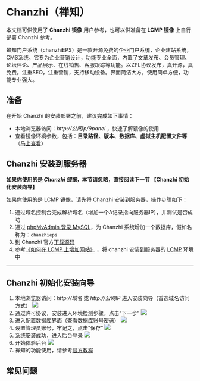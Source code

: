 # Chanzhi（禅知）

本文档可供使用了 **Chanzhi 镜像** 用户参考，也可以供准备在 **LCMP 镜像** 上自行部署 Chanzhi 参考。

蝉知门户系统（chanzhiEPS）是一款开源免费的企业门户系统，企业建站系统，CMS系统。它专为企业营销设计，功能专业全面，内置了文章发布、会员管理、论坛评论、产品展示、在线销售、客服跟踪等功能。以ZPL协议发布，真开源，真免费。注重SEO，注重营销，支持移动设备。界面简洁大方，使用简单方便，功能专业强大。

## 准备

在开始 Chanzhi 的安装部署之前，建议完成如下事情：

* 本地浏览器访问：*http://公网ip/9panel* ，快速了解镜像的使用
* 查看镜像环境参数，包括：**目录路径、版本、数据库、虚拟主机配置文件等** （[马上查看](https://support.websoft9.com/docs/lcmp/zh/stack-components.html)）

## Chanzhi 安装到服务器

**如果你使用的是 *Chanzhi 镜像*，本节请忽略，直接阅读下一节 【Chanzhi 初始化安装向导】**

如果你使用的是 LCMP 镜像，请先将 Chanzhi 安装到服务器，操作步骤如下：

1. 通过域名控制台完成解析域名（增加一个A记录指向服务器IP），并测试是否成功
2. 通过 [phpMyAdmin 登录 MySQL](https://support.websoft9.com/docs/lcmp/zh/admin-mysql.html)，为 Chanzhi 系统增加一个数据库，假如名称为：`chanzhieps`
3. 到 Chanzhi 官方[下载源码](https://www.chanzhi.org/download.html)
4. 参考[《如何在 LCMP 上增加网站》](https://support.websoft9.com/docs/lcmp/zh/solution-deployment.html#安装第二个网站) ，将 chanzhi 安装到服务器的 [LCMP](https://support.websoft9.com/docs/lcmp/zh/) 环境中

---

## Chanzhi 初始化安装向导

1. 本地浏览器访问：*http://域名* 或 *http://公网IP* 进入安装向导（首选域名访问方式）
   ![](https://libs.websoft9.com/Websoft9/DocsPicture/zh/chanzhieps/chanzhi-startpage-websoft9.png)
2. 通过许可协议，安装进入环境检测步骤，点击“下一步”
    ![](https://libs.websoft9.com/Websoft9/DocsPicture/zh/chanzhieps/chanzhi-check-websoft9.png)
3. 进入配置数据库界面（[查看数据库账号密码](https://support.websoft9.com/docs/lcmp/zh/stack-accounts.html)）
    ![](https://libs.websoft9.com/Websoft9/DocsPicture/zh/chanzhieps/chanzhi-dbconf-websoft9.png)
4. 设置管理员账号，牢记之，点击“保存”
    ![](https://libs.websoft9.com/Websoft9/DocsPicture/zh/chanzhieps/chanzhi-adminconf-websoft9.png)
5. 系统安装成功，进入后台登录
    ![](https://libs.websoft9.com/Websoft9/DocsPicture/zh/chanzhieps/chanzhi-login-websoft9.png)
6. 开始体验后台
    ![](https://libs.websoft9.com/Websoft9/DocsPicture/zh/chanzhieps/chanzhi-backend-websoft9.png)
7. 禅知的功能使用，请参考[官方教程](http://www.chanzhi.org/book/)

## 常见问题
